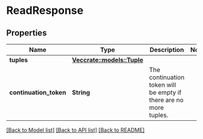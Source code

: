 # ReadResponse

## Properties

Name | Type | Description | Notes
------------ | ------------- | ------------- | -------------
**tuples** | [**Vec<crate::models::Tuple>**](Tuple.md) |  | 
**continuation_token** | **String** | The continuation token will be empty if there are no more tuples. | 

[[Back to Model list]](../README.md#documentation-for-models) [[Back to API list]](../README.md#documentation-for-api-endpoints) [[Back to README]](../README.md)


